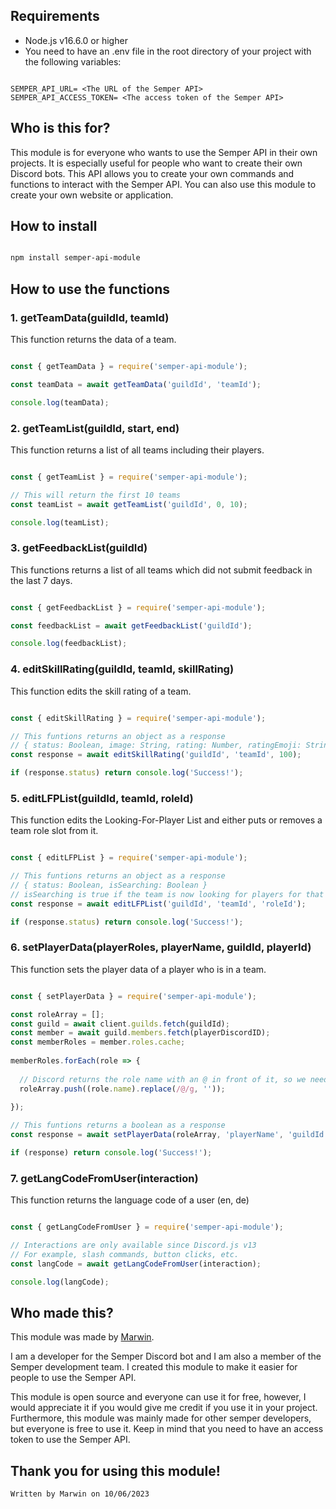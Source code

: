 <!-- Create a guide on how to use each of the 5 functions and that you need an .env file -->

## Requirements

- Node.js v16.6.0 or higher
- You need to have an .env file in the root directory of your project with the following variables:

```

SEMPER_API_URL= <The URL of the Semper API>
SEMPER_API_ACCESS_TOKEN= <The access token of the Semper API>

```

## Who is this for?

This module is for everyone who wants to use the Semper API in their own projects. It is especially useful for people who want to create their own Discord bots.
This API allows you to create your own commands and functions to interact with the Semper API.
You can also use this module to create your own website or application.

## How to install

```bash

npm install semper-api-module

```

## How to use the functions

### 1. getTeamData(guildId, teamId)

This function returns the data of a team.

```js

const { getTeamData } = require('semper-api-module');

const teamData = await getTeamData('guildId', 'teamId');

console.log(teamData);

```

### 2. getTeamList(guildId, start, end)

This function returns a list of all teams including their players.

```js

const { getTeamList } = require('semper-api-module');

// This will return the first 10 teams
const teamList = await getTeamList('guildId', 0, 10);

console.log(teamList);

```

### 3. getFeedbackList(guildId)

This functions returns a list of all teams which did not submit feedback in the last 7 days.

```js

const { getFeedbackList } = require('semper-api-module');

const feedbackList = await getFeedbackList('guildId');

console.log(feedbackList);

```

### 4. editSkillRating(guildId, teamId, skillRating)

This function edits the skill rating of a team.

```js

const { editSkillRating } = require('semper-api-module');

// This funtions returns an object as a response
// { status: Boolean, image: String, rating: Number, ratingEmoji: String }
const response = await editSkillRating('guildId', 'teamId', 100);

if (response.status) return console.log('Success!');

```

### 5. editLFPList(guildId, teamId, roleId)

This function edits the Looking-For-Player List and either puts or removes a team role slot from it.

```js

const { editLFPList } = require('semper-api-module');

// This funtions returns an object as a response
// { status: Boolean, isSearching: Boolean }
// isSearching is true if the team is now looking for players for that slot/role
const response = await editLFPList('guildId', 'teamId', 'roleId');

if (response.status) return console.log('Success!');

```

### 6. setPlayerData(playerRoles, playerName, guildId, playerId)

This function sets the player data of a player who is in a team.


```js

const { setPlayerData } = require('semper-api-module');

const roleArray = [];
const guild = await client.guilds.fetch(guildId);
const member = await guild.members.fetch(playerDiscordID);
const memberRoles = member.roles.cache;
    
memberRoles.forEach(role => {
  
  // Discord returns the role name with an @ in front of it, so we need to remove it
  roleArray.push((role.name).replace(/@/g, ''));
  
});

// This funtions returns a boolean as a response
const response = await setPlayerData(roleArray, 'playerName', 'guildId', 'playerId');

if (response) return console.log('Success!');

```

### 7. getLangCodeFromUser(interaction)

This function returns the language code of a user (en, de)

```js

const { getLangCodeFromUser } = require('semper-api-module');

// Interactions are only available since Discord.js v13
// For example, slash commands, button clicks, etc.
const langCode = await getLangCodeFromUser(interaction);

console.log(langCode);

```

## Who made this?

This module was made by [Marwin](https://github.com/xTheFreeZe).

I am a developer for the Semper Discord bot and I am also a member of the Semper development team.
I created this module to make it easier for people to use the Semper API.

This module is open source and everyone can use it for free, however, I would appreciate it if you would give me credit if you use it in your project.
Furthermore, this module was mainly made for other semper developers, but everyone is free to use it.
Keep in mind that you need to have an access token to use the Semper API.

## Thank you for using this module!

```
Written by Marwin on 10/06/2023

```